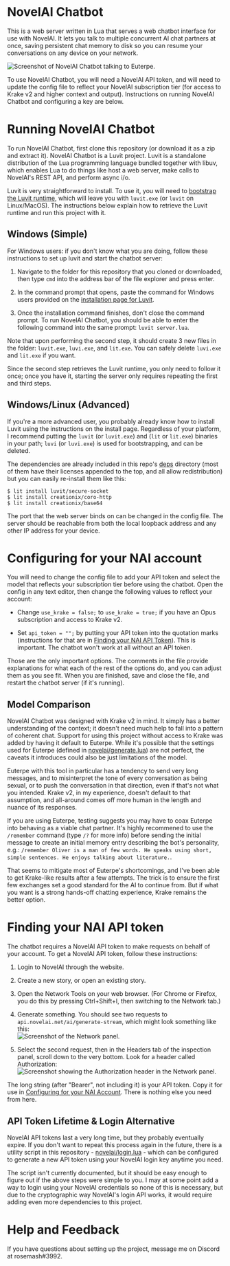 # NovelAI Chatbot

This is a web server written in Lua that serves a web chatbot interface for use with NovelAI. It lets you talk to multiple concurrent AI chat partners at once, saving persistent chat memory to disk so you can resume your conversations on any device on your network.

![Screenshot of NovelAI Chatbot talking to Euterpe.](https://i.imgur.com/fzYkVLd.png)

To use NovelAI Chatbot, you will need a NovelAI API token, and will need to update the config file to reflect your NovelAI subscription tier (for access to Krake v2 and higher context and output). Instructions on running NovelAI Chatbot and configuring a key are below.

# Running NovelAI Chatbot

To run NovelAI Chatbot, first clone this repository (or download it as a zip and extract it). NovelAI Chatbot is a Luvit project. Luvit is a standalone distribution of the Lua programming language bundled together with libuv, which enables Lua to do things like host a web server, make calls to NovelAI's REST API, and perform async i/o.

Luvit is very straightforward to install. To use it, you will need to [bootstrap the Luvit runtime](https://luvit.io/install.html), which will leave you with `luvit.exe` (or `luvit` on Linux/MacOS). The instructions below explain how to retrieve the Luvit runtime and run this project with it.

## Windows (Simple)

For Windows users: if you don't know what you are doing, follow these instructions to set up luvit and start the chatbot server:

1.  Navigate to the folder for this repository that you cloned or downloaded, then type `cmd` into the address bar of the file explorer and press enter.

2. In the command prompt that opens, paste the command for Windows users provided on the [installation page for Luvit](https://luvit.io/install.html).

3. Once the installation command finishes, don't close the command prompt. To run NovelAI Chatbot, you should be able to enter the following command into the same prompt: `luvit server.lua`.

Note that upon performing the second step, it should create 3 new files in the folder: `luvit.exe`, `luvi.exe`, and `lit.exe`. You can safely delete `luvi.exe` and `lit.exe` if you want.

Since the second step retrieves the Luvit runtime, you only need to follow it once; once you have it, starting the server only requires repeating the first and third steps.

## Windows/Linux (Advanced)

If you're a more advanced user, you probably already know how to install Luvit using the instructions on the install page. Regardless of your platform, I recommend putting the `luvit` (or `luvit.exe`) and (`lit` or `lit.exe`) binaries in your path; `luvi` (or `luvi.exe`) is used for bootstrapping, and can be deleted.

The dependencies are already included in this repo's [deps](deps) directory (most of them have their licenses appended to the top, and all allow redistribution) but you can easily re-install them like this:

```
$ lit install luvit/secure-socket
$ lit install creationix/coro-http
$ lit install creationix/base64
```

The port that the web server binds on can be changed in the config file. The server should be reachable from both the local loopback address and any other IP address for your device.

# Configuring for your NAI account

You will need to change the config file to add your API token and select the model that reflects your subscription tier before using the chatbot. Open the config in any text editor, then change the following values to reflect your account:

* Change `use_krake = false;` to `use_krake = true;` if you have an Opus subscription and access to Krake v2.

* Set `api_token = "";` by putting your API token into the quotation marks (instructions for that are in [Finding your NAI API Token](#finding-your-nai-api-token)). This is important. The chatbot won't work at all without an API token.

Those are the only important options. The comments in the file provide explanations for what each of the rest of the options do, and you can adjust them as you see fit. When you are finished, save and close the file, and restart the chatbot server (if it's running).

## Model Comparison

NovelAI Chatbot was designed with Krake v2 in mind. It simply has a better understanding of the context; it doesn't need much help to fall into a pattern of coherent chat. Support for using this project without access to Krake was added by having it default to Euterpe. While it's possible that the settings used for Euterpe (defined in [novelai/generate.lua](novelai/generate.lua)) are not perfect, the caveats it introduces could also be just limitations of the model.

Euterpe with this tool in particular has a tendency to send very long messages, and to misinterpret the tone of every conversation as being sexual, or to push the conversation in that direction, even if that's not what you intended. Krake v2, in my experience, doesn't default to that assumption, and all-around comes off more human in the length and nuance of its responses.

If you are using Euterpe, testing suggests you may have to coax Euterpe into behaving as a viable chat partner. It's highly recommened to use the `/remember` command (type `/?` for more info) before sending the initial message to create an initial memory entry describing the bot's personality, e.g.: `/remember Oliver is a man of few words. He speaks using short, simple sentences. He enjoys talking about literature.`.

That seems to mitigate most of Euterpe's shortcomings, and I've been able to get Krake-like results after a few attempts. The trick is to ensure the first few exchanges set a good standard for the AI to continue from. But if what you want is a strong hands-off chatting experience, Krake remains the better option.

# Finding your NAI API token

The chatbot requires a NovelAI API token to make requests on behalf of your account. To get a NovelAI API token, follow these instructions:

1. Login to NovelAI through the website.

2. Create a new story, or open an existing story.

3. Open the Network Tools on your web browser. (For Chrome or Firefox, you do this by pressing Ctrl+Shift+I, then switching to the Network tab.)

4. Generate something. You should see two requests to `api.novelai.net/ai/generate-stream`, which might look something like this:  
![Screenshot of the Network panel.](https://i.imgur.com/N2RMLuR.png)

5. Select the second request, then in the Headers tab of the inspection panel, scroll down to the very bottom. Look for a header called Authorization:  
![Screenshot showing the Authorization header in the Network panel.](https://i.imgur.com/UOJKQK4.png)

The long string (after "Bearer", not including it) is your API token. Copy it for use in [Configuring for your NAI Account](#configuring-for-your-nai-account). There is nothing else you need from here.

## API Token Lifetime & Login Alternative

NovelAI API tokens last a very long time, but they probably eventually expire. If you don't want to repeat this process again in the future, there is a utility script in this repository - [novelai/login.lua](novelai/login.lua) - which can be configured to generate a new API token using your NovelAI login key anytime you need.

The script isn't currently documented, but it should be easy enough to figure out if the above steps were simple to you. I may at some point add a way to login using your NovelAI credentials so none of this is necessary, but due to the cryptographic way NovelAI's login API works, it would require adding even more dependencies to this project.

# Help and Feedback

If you have questions about setting up the project, message me on Discord at rosemash#3992.
